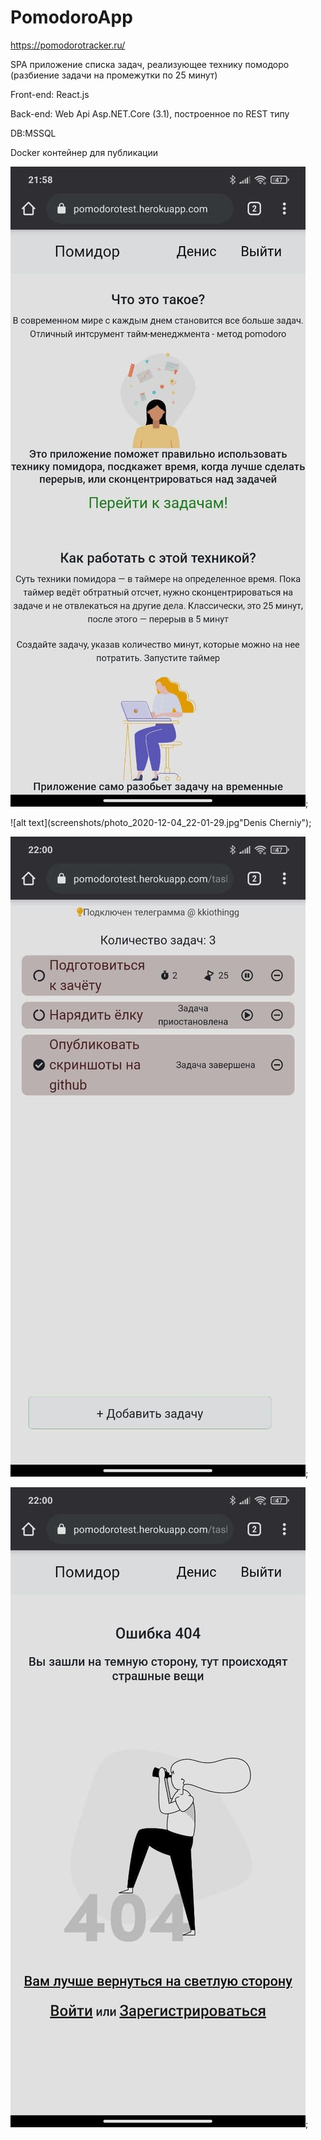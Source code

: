 # PomodoroApp
https://pomodorotracker.ru/

SPA приложение списка задач, реализующее технику помодоро (разбиение задачи на промежутки по 25 минут)

Front-end: React.js

Back-end:  Web Api Asp.NET.Core (3.1), построенное по REST типу

DB:MSSQL

Docker контейнер для публикации

![alt text](screenshots/photo_2020-12-04_22-01-28.jpg "Denis Cherniy");

![alt text](screenshots/photo_2020-12-04_22-01-29.jpg"Denis Cherniy");

![alt text](screenshots/photo_2020-12-04_22-01-31.jpg "Denis Cherniy");

![alt text](screenshots/photo_2020-12-04_22-01-32.jpg "Denis Cherniy");
